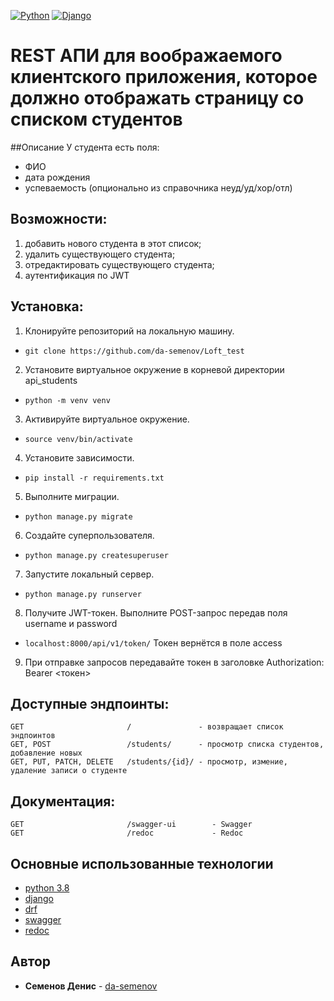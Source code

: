 [![Python](https://img.shields.io/badge/-Python-464646??style=flat-square&logo=Python)](https://www.python.org/)
[![Django](https://img.shields.io/badge/-Django-464646??style=flat-square&logo=Django)](https://www.djangoproject.com/)
# REST АПИ для воображаемого клиентского приложения, которое должно отображать страницу со списком студентов

##Описание
У студента есть поля:
- ФИО
- дата рождения
- успеваемость (опционально из справочника неуд/уд/хор/отл)

## Возможности:
1) добавить нового студента в этот список;
2) удалить существующего студента;
3) отредактировать существующего студента;
4) аутентификация по JWT

## Установка:
1. Клонируйте репозиторий на локальную машину.
- ``git clone https://github.com/da-semenov/Loft_test``
2. Установите виртуальное окружение в корневой директории api_students
- ``python -m venv venv``
3. Активируйте виртуальное окружение.
- ``source venv/bin/activate``
4. Установите зависимости.
- ``pip install -r requirements.txt``
5. Выполните миграции.
- ``python manage.py migrate``
6. Создайте суперпользователя.
- ``python manage.py createsuperuser``
7. Запустите локальный сервер.
- ``python manage.py runserver``
8. Получите JWT-токен. Выполните POST-запрос передав поля username и password
- ``localhost:8000/api/v1/token/``
   Токен вернётся в поле access
9. При отправке запросов передавайте токен в заголовке Authorization: Bearer <токен>

## Доступные эндпоинты:
```
GET                       /               - возвращает список эндпоинтов
GET, POST                 /students/      - просмотр списка студентов, добавление новых
GET, PUT, PATCH, DELETE   /students/{id}/ - просмотр, измение, удаление записи о студенте
```
## Документация:
```
GET                       /swagger-ui        - Swagger
GET                       /redoc             - Redoc
```

## Основные использованные технологии
* [python 3.8](https://www.python.org/)
* [django](https://www.djangoproject.com/)
* [drf](https://www.django-rest-framework.org/)
* [swagger](https://swagger.io/)
* [redoc](https://redoc.ly/redoc/)

## Автор
* **Семенов Денис** - [da-semenov](https://github.com/da-semenov)
